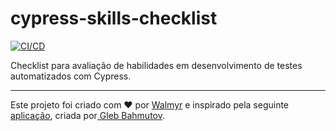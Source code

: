 # cypress-skills-checklist

[![CI/CD](https://github.com/wlsf82/cypress-skills-checklist/actions/workflows/cicd.yml/badge.svg)](https://github.com/wlsf82/cypress-skills-checklist/actions)

Checklist para avaliação de habilidades em desenvolvimento de testes automatizados com Cypress.

___

Este projeto foi criado com ❤️ por [Walmyr](https://walmyr.dev) e inspirado pela seguinte [aplicação](https://cypress.tips/skills), criada por[ Gleb Bahmutov](https://glebbahmutov.com/blog/cypress-skills-ladder/).
